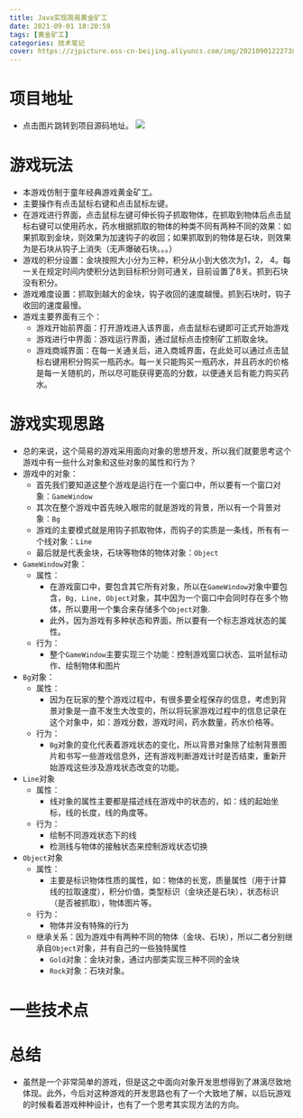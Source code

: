```yaml
---
title: Java实现简易黄金矿工
date: 2021-09-01 18:20:59
tags: [黄金矿工]
categories: 技术笔记
cover: https://zjpicture.oss-cn-beijing.aliyuncs.com/img/20210901222738.png
---
```


# 项目地址

* 点击图片跳转到项目源码地址。
[![](https://zjpicture.oss-cn-beijing.aliyuncs.com/img/20210901222738.png)]()

# 游戏玩法

* 本游戏仿制于童年经典游戏黄金矿工。
* 主要操作有点击鼠标右键和点击鼠标左键。
* 在游戏进行界面，点击鼠标左键可伸长钩子抓取物体，在抓取到物体后点击鼠标右键可以使用药水，药水根据抓取的物体的种类不同有两种不同的效果：如果抓取到金块，则效果为加速钩子的收回；如果抓取到的物体是石块，则效果为是石块从钩子上消失（无声爆破石块。。。）
* 游戏的积分设置：金块按照大小分为三种，积分从小到大依次为1，2， 4。每一关在规定时间内使积分达到目标积分则可通关，目前设置了8关。抓到石块没有积分。
* 游戏难度设置：抓取到越大的金块，钩子收回的速度越慢。抓到石块时，钩子收回的速度最慢。
* 游戏主要界面有三个：
  * 游戏开始前界面：打开游戏进入该界面，点击鼠标右键即可正式开始游戏
  * 游戏进行中界面：游戏运行界面，通过鼠标点击控制矿工抓取金块。
  * 游戏商城界面：在每一关通关后，进入商城界面，在此处可以通过点击鼠标右键用积分购买一瓶药水。每一关只能购买一瓶药水，并且药水的价格是每一关随机的，所以尽可能获得更高的分数，以便通关后有能力购买药水。

# 游戏实现思路

* 总的来说，这个简易的游戏采用面向对象的思想开发，所以我们就要思考这个游戏中有一些什么对象和这些对象的属性和行为？
* 游戏中的对象：
  * 首先我们要知道这整个游戏是运行在一个窗口中，所以要有一个窗口对象：`GameWindow`
  * 其次在整个游戏中首先映入眼帘的就是游戏的背景，所以有一个背景对象：`Bg`
  * 游戏的主要模式就是用钩子抓取物体，而钩子的实质是一条线，所有有一个线对象：`Line`
  * 最后就是代表金块，石块等物体的物体对象：`Object`
* `GameWindow`对象：
  * 属性：
    * 在游戏窗口中，要包含其它所有对象，所以在`GameWindow`对象中要包含，`Bg, Line, Object`对象，其中因为一个窗口中会同时存在多个物体，所以要用一个集合来存储多个`Object`对象.
    * 此外，因为游戏有多种状态和界面，所以要有一个标志游戏状态的属性。
  * 行为：
    * 整个`GameWindow`主要实现三个功能：控制游戏窗口状态、监听鼠标动作、绘制物体和图片
* `Bg`对象：
  * 属性：
    * 因为在玩家的整个游戏过程中，有很多要全程保存的信息，考虑到背景对象是一直不发生大改变的，所以将玩家游戏过程中的信息记录在这个对象中，如：游戏分数，游戏时间，药水数量，药水价格等。
  * 行为：
    * `Bg`对象的变化代表着游戏状态的变化，所以背景对象除了绘制背景图片和书写一些游戏信息外，还有游戏判断游戏计时是否结束，重新开始游戏这些涉及游戏状态改变的功能。
* `Line`对象
  * 属性：
    * 线对象的属性主要都是描述线在游戏中的状态的，如：线的起始坐标，线的长度，线的角度等。
  * 行为：
    * 绘制不同游戏状态下的线
    * 检测线与物体的接触状态来控制游戏状态切换
* `Object`对象
  * 属性：
    * 主要是标识物体性质的属性，如：物体的长宽，质量属性（用于计算线的拉取速度），积分价值，类型标识（金块还是石块），状态标识（是否被抓取），物体图片等。
  * 行为：
    * 物体并没有特殊的行为
  * 继承关系：因为游戏中有两种不同的物体（金块、石块），所以二者分别继承自`Object`对象，并有自己的一些独特属性
    * `Gold`对象：金块对象，通过内部类实现三种不同的金块
    * `Rock`对象：石块对象。

# 一些技术点

# 总结

* 虽然是一个非常简单的游戏，但是这之中面向对象开发思想得到了淋漓尽致地体现。此外，今后对这种游戏的开发思路也有了一个大致地了解，以后玩游戏的时候看着游戏种种设计，也有了一个思考其实现方法的方向。